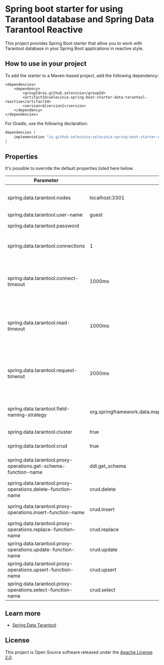 # Spring boot starter for using Tarantool database and Spring Data Tarantool Reactive

This project provides Spring Boot starter that allow you to work with Tarantool database in your Spring Boot applications in reactive style.

## How to use in your project

To add the starter to a Maven-based project, add the following dependency:
```maven
<dependencies>
	<dependency>
		<groupId>io.github.selevinia</groupId>
		<artifactId>selevinia-spring-boot-starter-data-tarantool-reactive</artifactId>
		<version>${version}</version>
	</dependency>
</dependencies>
```

For Gradle, use the following declaration:
```gradle
dependencies {
    implementation "io.github.selevinia:selevinia-spring-boot-starter-data-tarantool-reactive:$version"
}
```

## Properties

It's possible to override the default properties listed here below.

| Parameter | Default value | Description |
| --- | --- | --- |
| spring.data.tarantool.nodes                                       | localhost:3301 | Comma-separated list of Tarantool nodes (host:port) to connect to |
| spring.data.tarantool.user-name                                   | guest | Tarantool user name |
| spring.data.tarantool.password                                    |  | Tarantool user password |
| spring.data.tarantool.connections                                 | 1 | Number of connections used for sending requests to the server |
| spring.data.tarantool.connect-timeout                             | 1000ms | Timeout for connecting to the Tarantool server. If a duration suffix is not specified, milliseconds will be used |
| spring.data.tarantool.read-timeout                                | 1000ms | Timeout for reading the responses from Tarantool server. If a duration suffix is not specified, milliseconds will be used |
| spring.data.tarantool.request-timeout                             | 2000ms | Timeout for receiving a response from the Tarantool server. If a duration suffix is not specified, milliseconds will be used |
| spring.data.tarantool.field-naming-strategy                       | org.springframework.data.mapping.model.PropertyNameFieldNamingStrategy | Fully qualified name of the FieldNamingStrategy to use |
| spring.data.tarantool.cluster                                     | true | Enable tarantool cluster mode |
| spring.data.tarantool.crud                                        | true | Enable Tarantool CRUD module usage |
| spring.data.tarantool.proxy-operations.get-schema-function-name   | ddl.get_schema | API function name for getting the spaces and indexes schema |
| spring.data.tarantool.proxy-operations.delete-function-name       | crud.delete | API function name for performing the delete operation |
| spring.data.tarantool.proxy-operations.insert-function-name       | crud.insert | API function name for performing the insert operation |
| spring.data.tarantool.proxy-operations.replace-function-name      | crud.replace | API function name for performing the replace operation |
| spring.data.tarantool.proxy-operations.update-function-name       | crud.update | API function name for performing the update operation |
| spring.data.tarantool.proxy-operations.upsert-function-name       | crud.upsert | API function name for performing the upsert operation |
| spring.data.tarantool.proxy-operations.select-function-name       | crud.select | API function name for performing the select operation |

## Learn more

- [Spring Data Tarantool](https://github.com/selevinia/spring-data-tarantool)

## License

This project is Open Source software released under the [Apache License 2.0](http://www.apache.org/licenses/LICENSE-2.0).

